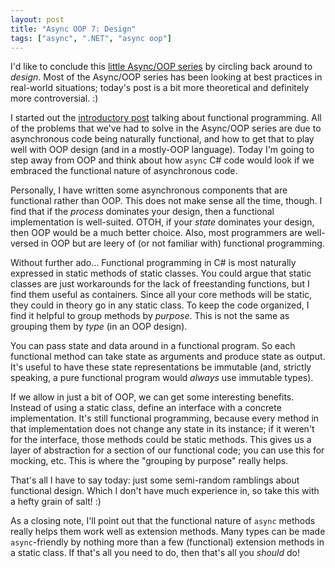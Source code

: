 ```yaml
---
layout: post
title: "Async OOP 7: Design"
tags: ["async", ".NET", "async oop"]
---
```



I'd like to conclude this [little Async/OOP series](http://blog.stephencleary.com/search/label/async%20oop) by circling back around to _design_. Most of the Async/OOP series has been looking at best practices in real-world situations; today's post is a bit more theoretical and definitely more controversial. :)





I started out the [introductory post](http://blog.stephencleary.com/2013/01/async-oop-0-introduction.html) talking about functional programming. All of the problems that we've had to solve in the Async/OOP series are due to asynchronous code being naturally functional, and how to get that to play well with OOP design (and in a mostly-OOP language). Today I'm going to step away from OOP and think about how `async` C# code would look if we embraced the functional nature of asynchronous code.





Personally, I have written some asynchronous components that are functional rather than OOP. This does not make sense all the time, though. I find that if the _process_ dominates your design, then a functional implementation is well-suited. OTOH, if your _state_ dominates your design, then OOP would be a much better choice. Also, most programmers are well-versed in OOP but are leery of (or not familiar with) functional programming.





Without further ado... Functional programming in C# is most naturally expressed in static methods of static classes. You could argue that static classes are just workarounds for the lack of freestanding functions, but I find them useful as containers. Since all your core methods will be static, they could in theory go in any static class. To keep the code organized, I find it helpful to group methods by _purpose_. This is not the same as grouping them by _type_ (in an OOP design).





You can pass state and data around in a functional program. So each functional method can take state as arguments and produce state as output. It's useful to have these state representations be immutable (and, strictly speaking, a pure functional program would _always_ use immutable types).





If we allow in just a bit of OOP, we can get some interesting benefits. Instead of using a static class, define an interface with a concrete implementation. It's still functional programming, because every method in that implementation does not change any state in its instance; if it weren't for the interface, those methods could be static methods. This gives us a layer of abstraction for a section of our functional code; you can use this for mocking, etc. This is where the "grouping by purpose" really helps.





That's all I have to say today: just some semi-random ramblings about functional design. Which I don't have much experience in, so take this with a hefty grain of salt! :)





As a closing note, I'll point out that the functional nature of `async` methods really helps them work well as extension methods. Many types can be made `async`-friendly by nothing more than a few (functional) extension methods in a static class. If that's all you need to do, then that's all you _should_ do!



